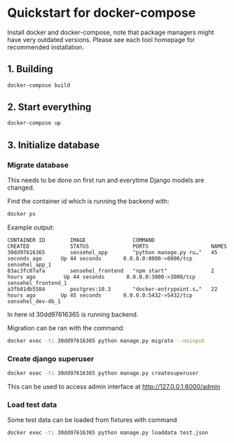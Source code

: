 # Quickstart for docker-compose

Install docker and docker-compose, note that package managers might have very outdated versions.
Please see each tool homepage for recommended installation.


## 1. Building

```bash
docker-compose build
```

## 2. Start everything

```bash
docker-compose up
```

## 3. Initialize database

### Migrate database

This needs to be done on first run and everytime Django models are changed.

Find the container id which is running the backend with:

```bash
docker ps
```

Example output:

```
CONTAINER ID        IMAGE               COMMAND                  CREATED             STATUS              PORTS                    NAMES
30dd97616365        sensehel_app        "python manage.py ru…"   45 seconds ago      Up 44 seconds       0.0.0.0:8000->8000/tcp   sensehel_app_1
83ac3fc07afa        sensehel_frontend   "npm start"              2 hours ago         Up 44 seconds       0.0.0.0:3000->3000/tcp   sensehel_frontend_1
a3fb81db5584        postgres:10.3       "docker-entrypoint.s…"   22 hours ago        Up 45 seconds       0.0.0.0:5432->5432/tcp   sensehel_dev-db_1
```

In here id 30dd97616365 is running backend.

Migration can be ran with the command:

```bash
docker exec -ti 30dd97616365 python manage.py migrate --noinput
```

### Create django superuser

```bash
docker exec -ti 30dd97616365 python manage.py createsuperuser
```

This can be used to access admin interface at http://127.0.0.1:8000/admin

### Load test data

Some test data can be loaded from fixtures with command

```bash
docker exec -ti 30dd97616365 python manage.py loaddata test.json
```